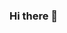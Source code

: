### Hi there 👋

<!--
**eliu7933/eliu7933** is a ✨ _special_ ✨ repository because its `README.md` (this file) appears on your GitHub profile.

Here are some ideas to get you started:

- 🔭 I’m currently working on meta-analysis and meta-regression projects.
- 🌱 I’m currently learning multivariate statistical methods and Bayesian methods.
-->
